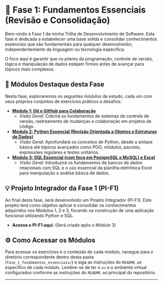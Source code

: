 # 🚀 Fase 1: Fundamentos Essenciais (Revisão e Consolidação)

Bem-vindo à Fase 1 da minha Trilha de Desenvolvimento de Software. Esta fase é dedicada a estabelecer uma base sólida e consolidar conhecimentos essenciais que são fundamentais para qualquer desenvolvedor, independentemente da linguagem ou tecnologia específica.

O foco aqui é garantir que os pilares da programação, controle de versão, lógica e manipulação de dados estejam firmes antes de avançar para tópicos mais complexos.

## 📝 Módulos Destaque desta Fase

Nesta fase, exploraremos os seguintes módulos de estudo, cada um com seus próprios conjuntos de exercícios práticos e desafios:

* **[Módulo 1: Git e GitHub para Colaboração](modulo_1_git_e_github/README.md)**
    * *Visão Geral:* Cobrirá os fundamentos de sistemas de controle de versão, rastreamento de mudanças e colaboração em projetos de código.
* **[Módulo 2: Python Essencial (Revisão Orientada a Objetos e Estruturas de Dados)](modulo_2_python_essencial/README.md)**
    * *Visão Geral:* Aprofundará os conceitos de Python, desde a sintaxe básica até tópicos avançados como POO, módulos, pacotes, expressões regulares e testes unitários.
* **[Módulo 3: SQL Essencial (com foco em PostgreSQL e MySQL) e Excel](modulo_3_sql_essencial_e_excel/README.md)**
    * *Visão Geral:* Introduzirá os fundamentos de bancos de dados relacionais com SQL e o uso essencial da planilha eletrônica Excel para manipulação e análise básica de dados.

## 💡 Projeto Integrador da Fase 1 (PI-F1)

Ao final desta fase, será desenvolvido um Projeto Integrador (PI-F1). Este projeto terá como objetivo aplicar e consolidar os conhecimentos adquiridos nos Módulos 1, 2 e 3, focando na construção de uma aplicação funcional utilizando Python e SQL.

* **Acesse o PI-F1 aqui:** (Será criado após o Módulo 3)

## ⚙️ Como Acessar os Módulos

Para acessar os exercícios e o conteúdo de cada módulo, navegue para o diretório correspondente dentro desta pasta (`fase_1_fundamentos_essenciais/`) e siga as instruções do `README.md` específico de cada módulo. Lembre-se de ter o `uv` e o ambiente virtual configurados conforme as instruções do `README.md` principal do repositório.

---